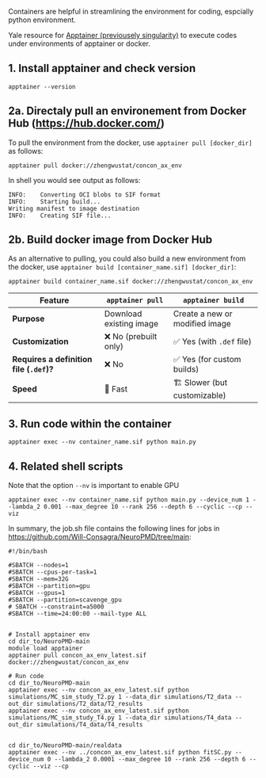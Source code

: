 Containers are helpful in streamlining the environment for coding, espcially python environment. 

Yale resource for [Apptainer (previousely singularity)](https://docs.ycrc.yale.edu/clusters-at-yale/guides/containers/) to execute codes under environments of apptainer or docker. 

## 1. Install apptainer and check version
```apptainer --version```

## 2a. Directaly pull an environement from Docker Hub (https://hub.docker.com/)
To pull the environment from the docker, use `apptainer pull [docker_dir]` as follows:

```apptainer pull docker://zhengwustat/concon_ax_env```


In shell you would see output as follows:
```
INFO:    Converting OCI blobs to SIF format
INFO:    Starting build...
Writing manifest to image destination
INFO:    Creating SIF file...
```


## 2b. Build docker image from Docker Hub
As an alternative to pulling, you could also build a new environment from the docker, use `apptainer build [container_name.sif] [docker_dir]`:

```
apptainer build container_name.sif docker://zhengwustat/concon_ax_env
```


| Feature           | `apptainer pull` | `apptainer build` |
|------------------|----------------|------------------|
| **Purpose**       | Download existing image | Create a new or modified image |
| **Customization** | ❌ No (prebuilt only) | ✅ Yes (with `.def` file) |
| **Requires a definition file (`.def`)?** | ❌ No | ✅ Yes (for custom builds) |
| **Speed**        | 🚀 Fast | 🏗 Slower (but customizable) |


## 3. Run code within the container
```
apptainer exec --nv container_name.sif python main.py 
```


## 4. Related shell scripts

Note that the option `--nv` is important to enable GPU 
```
apptainer exec --nv container_name.sif python main.py --device_num 1 --lambda_2 0.001 --max_degree 10 --rank 256 --depth 6 --cyclic --cp --viz
```


In summary, the job.sh file contains the following lines for jobs in https://github.com/Will-Consagra/NeuroPMD/tree/main:
```
#!/bin/bash

#SBATCH --nodes=1
#SBATCH --cpus-per-task=1
#SBATCH --mem=32G
#SBATCH --partition=gpu
#SBATCH --gpus=1
#SBATCH --partition=scavenge_gpu
# SBATCH --constraint=a5000
#SBATCH --time=24:00:00 --mail-type ALL


# Install apptainer env
cd dir_to/NeuroPMD-main
module load apptainer
apptainer pull concon_ax_env_latest.sif docker://zhengwustat/concon_ax_env

# Run code
cd dir_to/NeuroPMD-main
apptainer exec --nv concon_ax_env_latest.sif python simulations/MC_sim_study_T2.py 1 --data_dir simulations/T2_data --out_dir simulations/T2_data/T2_results
apptainer exec --nv concon_ax_env_latest.sif python simulations/MC_sim_study_T4.py 1 --data_dir simulations/T4_data --out_dir simulations/T4_data/T4_results


cd dir_to/NeuroPMD-main/realdata
apptainer exec --nv ../concon_ax_env_latest.sif python fitSC.py --device_num 0 --lambda_2 0.0001 --max_degree 10 --rank 256 --depth 6 --cyclic --viz --cp
```
